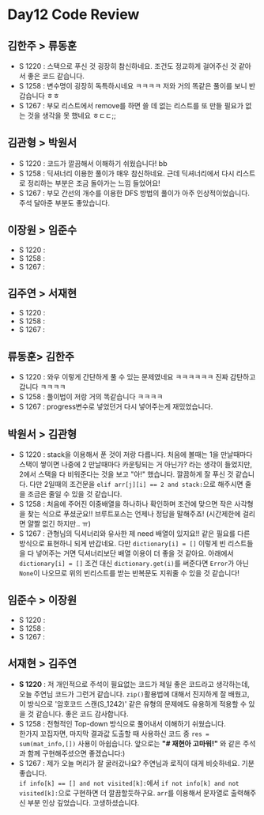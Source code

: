 # Day12 Code Review

## 김한주 > 류동훈

- S 1220 : 스택으로 푸신 것 굉장히 참신하네요. 조건도 정교하게 걸어주신 것 같아서 좋은 코드 같습니다.
- S 1258 : 변수명이 굉장히 독특하시네요 ㅋㅋㅋㅋ 저와 거의 똑같은 풀이를 보니 반갑습니다 ㅎㅎ
- S 1267 : 부모 리스트에서 remove를 하면 쓸 데 없는 리스트를 또 만들 필요가 없는 것을 생각을 못 했네요 ㅎㄷㄷ;; 

## 김관형 > 박원서

- S 1220 : 코드가 깔끔해서 이해하기 쉬웠습니다! bb
- S 1258 : 딕셔너리 이용한 풀이가 매우 참신하네요. 근데 딕셔너리에서 다시 리스트로 정리하는 부분은 조금 돌아가는 느낌 들었어요!
- S 1267 : 부모 간선의 개수를 이용한 DFS 방법의 풀이가 아주 인상적이었습니다. 주석 달아준 부분도 좋았습니다.

## 이장원 > 임준수

- S 1220 :
- S 1258 :
- S 1267 :

## 김주연 > 서재현

- S 1220 :
- S 1258 :
- S 1267 :

## 류동훈> 김한주

- S 1220 : 와우 이렇게 간단하게 풀 수 있는 문제였네요 ㅋㅋㅋㅋㅋㅋ 진짜 감탄하고 갑니다 ㅋㅋㅋㅋ
- S 1258 : 풀이법이 저랑 거의 똑같습니다 ㅋㅋㅋㅋ
- S 1267 : progress변수로 넣었던거 다시 넣어주는게 재밌었습니다.

## 박원서 > 김관형

- S 1220 : stack을 이용해서 푼 것이 저랑 다릅니다. 처음에 볼때는 1을 만날때마다 스택이 쌓이면 나중에 2 만날때마다 카운팅되는 거 아닌가? 라는 생각이 들었지만, 2에서 스택을 다 비워준다는 것을 보고 "아!" 했습니다. 깔끔하게 잘 푸신 것 같습니다. 다만 2일때의 조건문을 `elif arr[j][i] == 2 and stack:`으로 해주시면 줄을 조금은 줄일 수 있을 것 같습니다.
- S 1258 : 처음에 주어진 이중배열을 하나하나 확인하며 조건에 맞으면 작은 사각형을 찾는 식으로 푸셨군요!! 브루트포스는 언제나 정답을 말해주죠! (시간제한에 걸리면 얄짤 없긴 하지만.. ㅠ)
- S 1267 : 관형님의 딕셔너리와 유사한 제 need 배열이 있지요!! 같은 필요를 다른 방식으로 표현하니 되게 반갑네요. 다만 `dictionary[i] = []` 이렇게 빈 리스트들을 다 넣어주는 거면 딕셔너리보단 배열 이용이 더 좋을 것 같아요. 아래에서 `dictionary[i] = []` 조건 대신 `dictionary.get(i)`를 써준다면 `Error`가 아닌 `None`이 나오므로 위의 빈리스트를 받는 반복문도 지워줄 수 있을 것 같습니다!

## 임준수 > 이장원

- S 1220 :
- S 1258 :
- S 1267 :

## 서재현 > 김주연

- **S 1220** : 저 개인적으로 주석이 필요없는 코드가 제일 좋은 코드라고 생각하는데, 오늘 주연님 코드가 그런거 같습니다. `zip()`활용법에 대해서 진지하게 잘 배웠고, 이 방식으로 '암호코드 스캔(S_1242)' 같은 유형의 문제에도 유용하게 적용할 수 있을 것 같습니다. 좋은 코드 감사합니다.
- S 1258 : 전형적인 Top-down 방식으로 풀어내서 이해하기 쉬웠습니다.  
한가지 꼬집자면, 마지막 결과값 도출할 때 사용하신 코드 중 `res = sum(mat_info,[])` 사용이 아쉽습니다. 앞으로는 **"# 재현아 고마워!"** 와 같은 주석과 함께 구현해주셨으면 좋겠습니다:)
- S 1267 : 제가 오늘 머리가 잘 굴러갔나요? 주연님과 로직이 대게 비슷하네요. 기분 좋습니다.  
`if info[k] == [] and not visited[k]:`에서 `if not info[k] and not visited[k]:`으로 구현하면 더 깔끔할듯하구요. `arr`를 이용해서 문자열로 출력해주신 부분 인상 깊었습니다. 고생하셨습니다.
